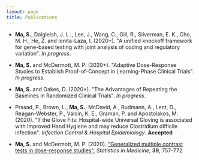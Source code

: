 ```yaml
---
layout: page
title: Publications
---
```


- **Ma, S.**, Dalgleish, J. L ., Lee, J., Wang, C., Gill, R., Silverman, E. K., Cho, M. H., He, Z. and Ionita-Laza, I. (2020+). "A unified knockoff framework for gene-based testing with joint analysis of coding and regulatory variation". _In progress_.

- **Ma, S.** and McDermott, M. P. (2020+). "Adaptive Dose-Response Studies to Establish Proof-of-Concept in Learning-Phase Clinical Trials". _In progress_.

- **Ma, S.** and Oakes, D. (2020+). "The Advantages of Repeating the Baselines in Randomized Clinical Trials". _In progress_.

- Prasad, P., Brown, L., **Ma, S.**, McDavid, A., Rudmann, A., Lent, D., Reagan-Webster, P., Valcin, K. E., Graman, P. and Apostolakos, M. (2020). "If the Glove Fits: Hospital-wide Universal Gloving is associated with Improved Hand Hygiene and may reduce Clostridium difficile infection". _Infection Control \& Hospital Epidemiology_. **Accepted**

- **Ma, S.** and McDermott, M. P. (2020). ["Generalized multiple contrast tests in dose-response studies".](https://doi.org/10.1002/sim.8444) _Statistics in Medicine_, **39**, 757-772






